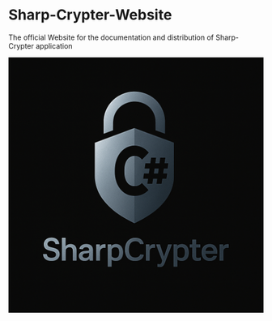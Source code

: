 # Sharp-Crypter-Website
The official Website for the documentation and distribution of Sharp-Crypter application


<img src = "logo.png">

